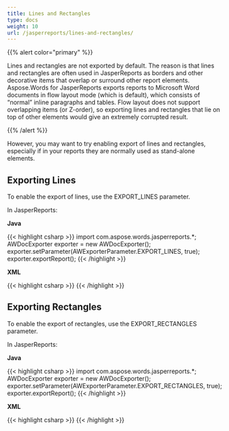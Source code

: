 ```yaml
---
title: Lines and Rectangles
type: docs
weight: 10
url: /jasperreports/lines-and-rectangles/
---
```


{{% alert color="primary" %}} 

Lines and rectangles are not exported by default. The reason is that lines and rectangles are often used in JasperReports as borders and other decorative items that overlap or surround other report elements. Aspose.Words for JasperReports exports reports to Microsoft Word documents in flow layout mode (which is default), which consists of “normal” inline paragraphs and tables. Flow layout does not support overlapping items (or Z-order), so exporting lines and rectangles that lie on top of other elements would give an extremely corrupted result. 

{{% /alert %}} 

However, you may want to try enabling export of lines and rectangles, especially if in your reports they are normally used as stand-alone elements. 

## Exporting Lines

To enable the export of lines, use the EXPORT_LINES parameter. 

In JasperReports:

**Java**

{{< highlight csharp >}}
   import com.aspose.words.jasperreports.*;
   AWDocExporter exporter = new AWDocExporter();
   exporter.setParameter(AWExporterParameter.EXPORT_LINES, true);
   exporter.exportReport();
{{< /highlight >}}

**XML**

{{< highlight csharp >}}
<bean id="aw_exportParameters" class="com.aspose.words.jasperreports.AWExportParametersBean">
    <property name="exportLines" value="true"/>
</bean>
{{< /highlight >}}

## Exporting Rectangles

To enable the export of rectangles, use the EXPORT_RECTANGLES parameter. 

In JasperReports:

**Java**

{{< highlight csharp >}}
   import com.aspose.words.jasperreports.*;
   AWDocExporter exporter = new AWDocExporter();
   exporter.setParameter(AWExporterParameter.EXPORT_RECTANGLES, true);
   exporter.exportReport();
{{< /highlight >}}

**XML**

{{< highlight csharp >}}
<bean id="aw_exportParameters" class="com.aspose.words.jasperreports.AWExportParametersBean">
    <property name="exportRectangles" value="true"/>
</bean>
{{< /highlight >}}
